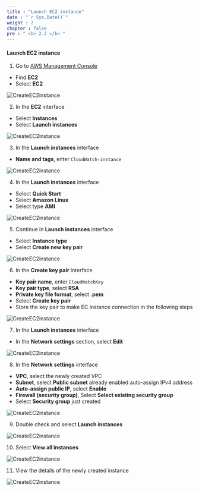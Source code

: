 ```yaml
---
title : "Launch EC2 instance"
date : "`r Sys.Date()`"
weight : 2
chapter : false
pre : " <b> 2.2 </b> "
---
```


#### Launch EC2 instance

1. Go to [AWS Management Console](https://aws.amazon.com/console/)

- Find **EC2**
- Select **EC2**

![CreateEC2instance](/images/2/0001.png?featherlight=false&width=90pc)

2. In the **EC2** interface

- Select **Instances**
- Select **Launch instances**

![CreateEC2instance](/images/2/0002.png?featherlight=false&width=90pc)

3. In the **Launch instances** interface

- **Name and tags**, enter ```CloudWatch-instance```

![CreateEC2instance](/images/2/0003.png?featherlight=false&width=90pc)

4. In the **Launch instances** interface

- Select **Quick Start**
- Select **Amazon Linux**
- Select type **AMI**

![CreateEC2instance](/images/2/0004.png?featherlight=false&width=90pc)

5. Continue in **Launch instances** interface

- Select **Instance type**
- Select **Create new key pair**

![CreateEC2instance](/images/2/0005.png?featherlight=false&width=90pc)

6. In the **Create key pair** interface

- **Key pair name**, enter ```CloudWatchKey```
- **Key pair type**, select **RSA**
- **Private key file format**, select **.pem**
- Select **Create key pair**
- Store the key pair to make EC instance connection in the following steps

![CreateEC2instance](/images/2/0006.png?featherlight=false&width=90pc)

7. In the **Launch instances** interface

- In the **Network settings** section, select **Edit**

![CreateEC2instance](/images/2/0007.png?featherlight=false&width=90pc)

8. In the **Network settings** interface

- **VPC**, select the newly created VPC
- **Subnet**, select **Public subnet** already enabled auto-assign IPv4 address
- **Auto-assign public IP**, select **Enable**
- **Firewall (security group)**, Select **Select existing security group**
- Select **Security group** just created

![CreateEC2instance](/images/2/0008.png?featherlight=false&width=90pc)

9. Double check and select **Launch instances**

![CreateEC2instance](/images/2/0009.png?featherlight=false&width=90pc)

10. Select **View all instances**

![CreateEC2instance](/images/2/00010.png?featherlight=false&width=90pc)

11. View the details of the newly created instance

![CreateEC2instance](/images/2/00011.png?featherlight=false&width=90pc)